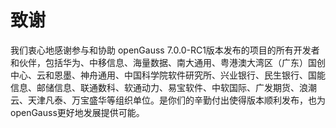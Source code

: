 # 致谢<a name="ZH-CN_TOPIC_0289899198"></a>

我们衷心地感谢参与和协助 openGauss 7.0.0-RC1版本发布的项目的所有开发者和伙伴，包括华为、中移信息、海量数据、南大通用、粤港澳大湾区（广东）国创中心、云和恩墨、神舟通用、中国科学院软件研究所、兴业银行、民生银行、国能信息、邮储信息、联通数科、软通动力、易宝软件、中软国际、广发期货、浪潮云、天津凡泰、万宝盛华等组织单位。是你们的辛勤付出使得版本顺利发布，也为openGauss更好地发展提供可能。

